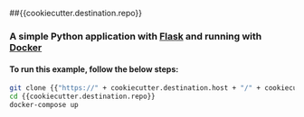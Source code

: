 ##{{cookiecutter.destination.repo}}

### A simple Python application with [Flask](https://flask.palletsprojects.com/en/2.0.x/quickstart/#a-minimal-application) and running with [Docker](https://docs.docker.com/language/python/)

#### To run this example, follow the below steps:

```bash
git clone {{"https://" + cookiecutter.destination.host + "/" + cookiecutter.destination.owner + "/" + cookiecutter.destination.repo}}
cd {{cookiecutter.destination.repo}}
docker-compose up
```
